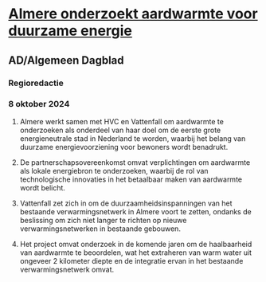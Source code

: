 # [Almere onderzoekt aardwarmte voor duurzame energie](https://advance.lexis.com/api/document?collection=news&id=urn:contentItem:6D4R-Y4Y1-DY0X-955W-00000-00&context=1519360)
## AD/Algemeen Dagblad
### Regioredactie
### 8 oktober 2024

1. Almere werkt samen met HVC en Vattenfall om aardwarmte te onderzoeken als onderdeel van haar doel om de eerste grote energieneutrale stad in Nederland te worden, waarbij het belang van duurzame energievoorziening voor bewoners wordt benadrukt.

2. De partnerschapsovereenkomst omvat verplichtingen om aardwarmte als lokale energiebron te onderzoeken, waarbij de rol van technologische innovaties in het betaalbaar maken van aardwarmte wordt belicht.

3. Vattenfall zet zich in om de duurzaamheidsinspanningen van het bestaande verwarmingsnetwerk in Almere voort te zetten, ondanks de beslissing om zich niet langer te richten op nieuwe verwarmingsnetwerken in bestaande gebouwen.

4. Het project omvat onderzoek in de komende jaren om de haalbaarheid van aardwarmte te beoordelen, wat het extraheren van warm water uit ongeveer 2 kilometer diepte en de integratie ervan in het bestaande verwarmingsnetwerk omvat.